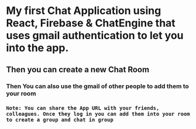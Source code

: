 #  My first Chat Application using React, Firebase & ChatEngine that uses gmail authentication to let you into the app.
## Then you can create a new Chat Room
### Then You can also use the gmail of other people to add them to your room
### `Note: You can share the App URL with your friends, colleagues. Once they log in you can add them into your room to create a group and chat in group`
